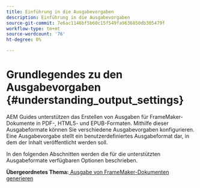 ```yaml
---
title: Einführung in die Ausgabevorgaben
description: Einführung in die Ausgabevorgaben
source-git-commit: 7e6ac1146bf5b60c15f549fa9636850db305479f
workflow-type: tm+mt
source-wordcount: '76'
ht-degree: 0%

---
```



# Grundlegendes zu den Ausgabevorgaben {#understanding_output_settings}

AEM Guides unterstützen das Erstellen von Ausgaben für FrameMaker-Dokumente in PDF-, HTML5- und EPUB-Formaten. Mithilfe dieser Ausgabeformate können Sie verschiedene Ausgabevorgaben konfigurieren. Eine Ausgabevorgabe stellt ein benutzerdefiniertes Ausgabeformat dar, in dem der Inhalt veröffentlicht werden soll.

In den folgenden Abschnitten werden die für die unterstützten Ausgabeformate verfügbaren Optionen beschrieben.

**Übergeordnetes Thema:**[ Ausgabe von FrameMaker-Dokumenten generieren](fm-output-generatation.md)

